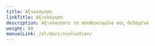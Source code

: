 ```yaml
---
title: Αξιολόγηση
linkTitle: Αξιολόγηση
description: Αξιολογήστε τα αποθηκευμένα σας δεδομένα
weight: 80
manualLink: /el/docs/evaluation/
---
```

<script>
  window.location.href = "/el/docs/evaluation/";
</script>
